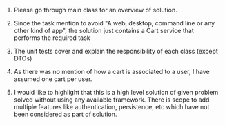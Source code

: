 1. Please go through main class for an overview of solution.

2. Since the task mention to avoid "A web, desktop, command line or any other kind of app", the solution just contains a Cart service that performs the required task

3. The unit tests cover and explain the responsibility of each class (except DTOs)

4. As there was no mention of how a cart is associated to a user, I have assumed one cart per user.

5. I would like to highlight that this is a high level solution of given problem solved without using any available framework. 
 There is scope to add multiple features like authentication, persistence, etc which have not been considered as part of solution.
